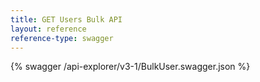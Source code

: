 ```yaml
---
title: GET Users Bulk API
layout: reference
reference-type: swagger
---
```




{% swagger /api-explorer/v3-1/BulkUser.swagger.json %}

